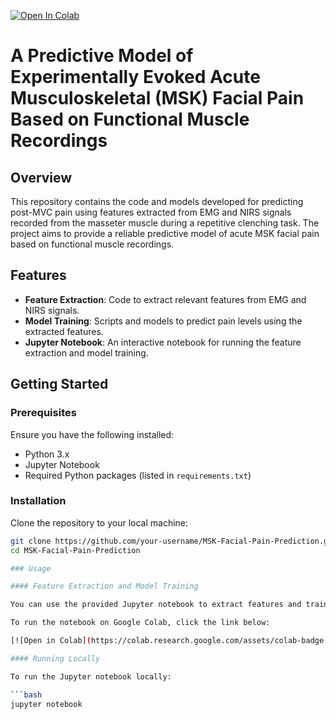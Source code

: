 [![Open In Colab](https://colab.research.google.com/assets/colab-badge.svg)](https://colab.research.google.com/github/PedramMouseli/MSK_pain_prediction/blob/main/notebooks/MSK_pain_prediction.ipynb)
# A Predictive Model of Experimentally Evoked Acute Musculoskeletal (MSK) Facial Pain Based on Functional Muscle Recordings

## Overview

This repository contains the code and models developed for predicting post-MVC pain using features extracted from EMG and NIRS signals recorded from the masseter muscle during a repetitive clenching task. The project aims to provide a reliable predictive model of acute MSK facial pain based on functional muscle recordings.

## Features

- **Feature Extraction**: Code to extract relevant features from EMG and NIRS signals.
- **Model Training**: Scripts and models to predict pain levels using the extracted features.
- **Jupyter Notebook**: An interactive notebook for running the feature extraction and model training. 

## Getting Started

### Prerequisites

Ensure you have the following installed:

- Python 3.x
- Jupyter Notebook
- Required Python packages (listed in `requirements.txt`)

### Installation

Clone the repository to your local machine:

```bash
git clone https://github.com/your-username/MSK-Facial-Pain-Prediction.git
cd MSK-Facial-Pain-Prediction

### Usage

#### Feature Extraction and Model Training

You can use the provided Jupyter notebook to extract features and train the models. The notebook is designed to be run locally or on Google Colab.

To run the notebook on Google Colab, click the link below:

[![Open in Colab](https://colab.research.google.com/assets/colab-badge.svg)](link-to-google-colab-notebook)

#### Running Locally

To run the Jupyter notebook locally:

```bash
jupyter notebook
